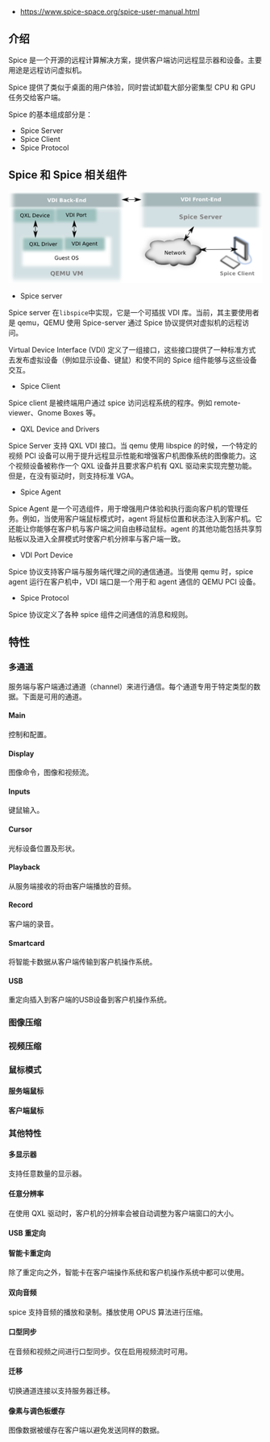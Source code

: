 - https://www.spice-space.org/spice-user-manual.html

## 介绍

Spice 是一个开源的远程计算解决方案，提供客户端访问远程显示器和设备。主要用途是远程访问虚拟机。

Spice 提供了类似于桌面的用户体验，同时尝试卸载大部分密集型 CPU 和 GPU 任务交给客户端。

Spice 的基本组成部分是：

- Spice Server
- Spice Client
- Spice Protocol

## Spice 和 Spice 相关组件

![](img/spice_schem.png)

- Spice server

Spice server 在`libspice`中实现，它是一个可插拔 VDI 库。当前，其主要使用者是 qemu，QEMU 使用 Spice-server 通过 Spice 协议提供对虚拟机的远程访问。

Virtual Device Interface (VDI) 定义了一组接口，这些接口提供了一种标准方式去发布虚拟设备（例如显示设备、键鼠）和使不同的 Spice 组件能够与这些设备交互。

- Spice Client

Spice client 是被终端用户通过 spice 访问远程系统的程序。例如 remote-viewer、Gnome Boxes 等。

- QXL Device and Drivers

Spice Server 支持 QXL VDI 接口。当 qemu 使用 libspice 的时候，一个特定的视频 PCI 设备可以用于提升远程显示性能和增强客户机图像系统的图像能力。这个视频设备被称作一个 QXL 设备并且要求客户机有 QXL 驱动来实现完整功能。但是，在没有驱动时，则支持标准 VGA。

- Spice Agent

Spice Agent 是一个可选组件，用于增强用户体验和执行面向客户机的管理任务。例如，当使用客户端鼠标模式时，agent 将鼠标位置和状态注入到客户机。它还能让你能够在客户机与客户端之间自由移动鼠标。agent 的其他功能包括共享剪贴板以及进入全屏模式时使客户机分辨率与客户端一致。

- VDI Port Device

Spice 协议支持客户端与服务端代理之间的通信通道。当使用 qemu 时，spice agent 运行在客户机中，VDI 端口是一个用于和 agent 通信的 QEMU PCI 设备。

- Spice Protocol

Spice 协议定义了各种 spice 组件之间通信的消息和规则。

## 特性

### 多通道

服务端与客户端通过通道（channel）来进行通信。每个通道专用于特定类型的数据。下面是可用的通道。

#### Main

控制和配置。

#### Display

图像命令，图像和视频流。

#### Inputs

键鼠输入。

#### Cursor

光标设备位置及形状。

#### Playback

从服务端接收的将由客户端播放的音频。

#### Record

客户端的录音。

#### Smartcard

将智能卡数据从客户端传输到客户机操作系统。

#### USB

重定向插入到客户端的USB设备到客户机操作系统。

### 图像压缩

### 视频压缩

### 鼠标模式

#### 服务端鼠标

#### 客户端鼠标

### 其他特性

#### 多显示器

支持任意数量的显示器。

#### 任意分辨率

在使用 QXL 驱动时，客户机的分辨率会被自动调整为客户端窗口的大小。

#### USB 重定向

#### 智能卡重定向

除了重定向之外，智能卡在客户端操作系统和客户机操作系统中都可以使用。

#### 双向音频

spice 支持音频的播放和录制。播放使用 OPUS 算法进行压缩。

#### 口型同步

在音频和视频之间进行口型同步。仅在启用视频流时可用。

#### 迁移

切换通道连接以支持服务器迁移。

#### 像素与调色板缓存

图像数据被缓存在客户端以避免发送同样的数据。

